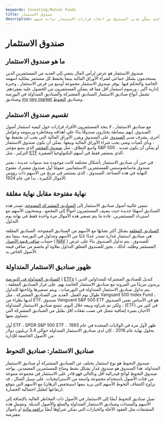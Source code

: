 ```yaml
---
keywords: Investing,Mutual Funds
title: صندوق الاستثمار
description: صندوق الاستثمار هو رأس المال المجمع للمستثمرين الذي يمكّن مدير الصندوق من اتخاذ قرارات الاستثمار نيابة عنهم.
---
```


# صندوق الاستثمار
## ما هو صندوق الاستثمار

صندوق الاستثمار هو عرض لرأس المال ينتمي إلى العديد من المستثمرين الذين يستخدمون بشكل جماعي لشراء الأوراق المالية بينما يحتفظ كل مستثمر بملكية أسهمه الخاصة والتحكم فيها. يوفر صندوق الاستثمار مجموعة أوسع من فرص الاستثمار ، وخبرة إدارية أكبر ، ورسوم استثمار أقل مما قد يتمكن المستثمرون من الحصول عليه بمفردهم. تشمل أنواع صناديق الاستثمار الصناديق المشتركة والصناديق المتداولة في البورصة وصناديق [mo](/moneymarket) [ney market](/moneymarket) وصناديق [التحوط](/hedgefund).

## تقسيم صندوق الاستثمار

مع صناديق الاستثمار ، لا يتخذ المستثمرون الأفراد قرارات حول كيفية استثمار أصول الصندوق. إنهم ببساطة يختارون صندوقًا بناءً على أهدافه ومخاطره ورسومه وعوامل أخرى. يشرف مدير [الصندوق](/fundmanager) على الصندوق ويقرر الأوراق المالية التي يجب أن يحتفظ بها ، وبأي كميات ومتى يجب شراء الأوراق المالية وبيعها. يمكن أن يكون صندوق الاستثمار واسع النطاق ، مثل [صندوق المؤشر](/indexfund) الذي يتتبع مؤشر S&P 500 ، أو يمكن أن يكون شديد التركيز ، مثل [ETF](/etf) الذي يستثمر فقط في أسهم التكنولوجيا الصغيرة.

في حين أن صناديق الاستثمار بأشكال مختلفة كانت موجودة منذ سنوات عديدة ، يعتبر صندوق ماساتشوستس للمستثمرين الاستئمانيين عمومًا أول صندوق مشترك مفتوح النهاية في هذه الصناعة. الصندوق ، الذي يستثمر في مزيج من الأسهم ذات رؤوس الأموال الكبيرة ، بدأ في عام 1924.

## نهاية مفتوحة مقابل نهاية مغلقة

تنتمي غالبية أصول صناديق الاستثمار إلى [الصناديق المشتركة المفتوحة](/open-endfund). تصدر هذه الصناديق أسهمًا جديدة حيث يضيف المستثمرون أموالًا إلى المجمع ، ويسحبون الأسهم مع استرداد المستثمرين. عادة ما يتم تسعير هذه الأموال مرة واحدة فقط في نهاية يوم التداول.

[الصناديق المغلقة](/closed-endinvestment) بشكل أكثر تشابهًا مع الأسهم من الصناديق المفتوحة. الصناديق المغلقة هي صناديق استثمار مُدارة تصدر عددًا ثابتًا من الأسهم وتتداول في البورصة. بينما يتم حساب [صافي قيمة الأصول](/nav) ( [NAV](/nav) ) للصندوق ، يتم تداول الصندوق بناءً على عرض المستثمر وطلبه. لذلك ، يجوز للصندوق المغلق التداول بعلاوة أو بخصم من صافي قيمة الأصول الخاص به.

## ظهور صناديق الاستثمار المتداولة

[الصناديق المتداولة في البورصة](/etf) ( [ETFs](/etf) ) كبديل للصناديق المشتركة للمتداولين الذين يريدون مزيدًا من المرونة مع صناديق الاستثمار الخاصة بهم. على غرار الصناديق المغلقة ، يتم تداول صناديق الاستثمار المتداولة في البورصات ، ويتم تسعيرها وإتاحتها للتداول طوال يوم العمل. العديد من الصناديق المشتركة ، مثل Vanguard 500 Index Fund ، لديها نظراء من ETF. صندوق Vanguard S&P 500 ETF هو في الأساس نفس الصندوق ، ولكن تم شراؤه وبيعه خلال اليوم. تتمتع صناديق الاستثمار المتداولة (ETF) في كثير من الأحيان بميزة إضافية تتمثل في نسب نفقات أقل بقليل من الصناديق المشتركة التي تتساوى معها.

أول ETF ، SPDR S&P 500 ETF ، ظهر لأول مرة في الولايات المتحدة في عام 1993. بحلول نهاية عام 2018 ، كان لدى صناديق الاستثمار المتداولة حوالي 3.4 تريليون دولار من الأصول الخاضعة للإدارة.

## صناديق الاستثمار: صناديق التحوط

صندوق التحوط هو نوع استثمار يختلف عن الصناديق المشتركة أو صناديق الاستثمار المتداولة. هذا الصندوق هو صندوق مُدار بشكل نشط ومتاح للمستثمرين المعتمدين. يواجه صندوق التحوط لوائح فيدرالية أقل وبالتالي فهو قادر على الاستثمار في مجموعة متنوعة من فئات الأصول باستخدام مجموعة واسعة من الاستراتيجيات. على سبيل المثال ، قد يزاوج اكتشاف التحوط الأسهم التي يريد بيعها (سينخفض الرهان) مع الأسهم التي يتوقع ارتفاعها لتقليل احتمالية الخسارة.

تميل صناديق التحوط أيضًا إلى الاستثمار في الأصول ذات المخاطر العالية بالإضافة إلى الأسهم والسندات وصناديق الاستثمار المتداولة والسلع والأصول البديلة. وتشمل هذه المشتقات مثل العقود الآجلة والخيارات التي يمكن شراؤها أيضًا [برافعة مالية](/leverage) أو بأموال مقترضة.


